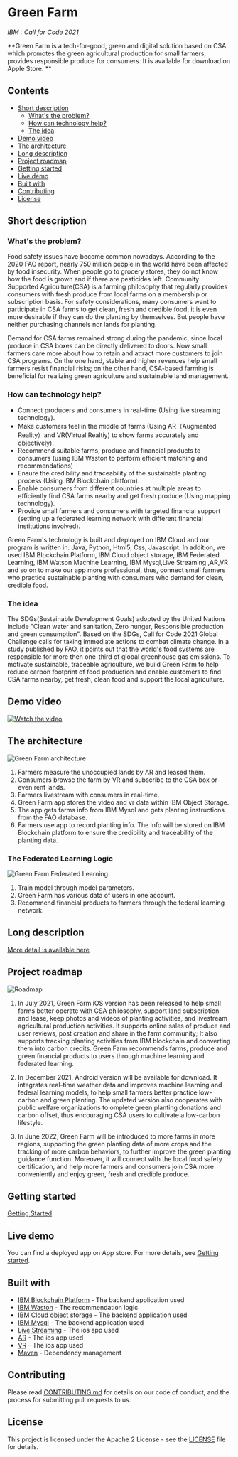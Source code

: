 # Green Farm

*IBM : Call for Code 2021*

**Green Farm is a tech-for-good, green and digital solution based on CSA which promotes the green agricultural production for small farmers, provides responsible produce for consumers. It is available for download on Apple Store.  **

## Contents

  - [Short description](#short-description)
    - [What's the problem?](#whats-the-problem)
    - [How can technology help?](#how-can-technology-help)
    - [The idea](#the-idea)
  - [Demo video](#demo-video)
  - [The architecture](#the-architecture)
  - [Long description](#long-description)
  - [Project roadmap](#project-roadmap)
  - [Getting started](#getting-started)
  - [Live demo](#live-demo)
  - [Built with](#built-with)
  - [Contributing](#contributing)
  - [License](#license)
  

## Short description

### What's the problem?

Food safety issues have become common nowadays. According to the 2020 FAO report, nearly 750 million people in the world have been affected by food insecurity. When people go to grocery stores, they do not know how the food is grown and if there are pesticides left. Community Supported Agriculture(CSA) is a farming philosophy that regularly provides consumers with fresh produce from local farms on a membership or subscription basis. For safety considerations, many consumers want to participate in CSA farms to get clean, fresh and credible food, it is even more desirable if they can do the planting by themselves. But people have neither purchasing channels nor lands for planting. 

Demand for CSA farms remained strong during the pandemic, since local produce in CSA boxes can be directly delivered to doors. Now small farmers care more about how to retain and attract more customers to join CSA programs. On the one hand, stable and higher revenues help small farmers resist financial risks; on the other hand, CSA-based farming is beneficial for realizing green agriculture and sustainable land management. 

### How can technology help?

 * Connect producers and consumers in real-time (Using live streaming technology).
 * Make customers feel in the middle of farms (Using AR（Augmented Reality）and VR(Virtual Realtiy) to show farms accurately and objectively).
 * Recommend suitable farms, produce and financial products to consumers (using IBM Waston to perform efficient matching and recommendations)
 * Ensure the credibility and traceability of the sustainable planting process (Using IBM Blockchain platform).
 * Enable consumers from different countries at multiple areas to efficiently find CSA farms nearby and get fresh produce (Using mapping technology).
 * Provide small farmers and consumers with targeted financial support (setting up a federated learning network with different financial institutions involved).

Green Farm's technology is built and deployed on IBM Cloud and our program is written in: Java, Python, Html5, Css, Javascript. In addition, we used IBM Blockchain Platform, IBM Cloud object storage, IBM Federated Learning, IBM Watson Machine Learning, IBM Mysql,Live Streaming ,AR,VR and so on to make our app more professional, thus, connect small farmers who practice sustainable planting with consumers who demand for clean, credible food.

### The idea

The SDGs(Sustainable Development Goals) adopted by the United Nations include "Clean water and sanitation, Zero hunger, Responsible production and green consumption". Based on the SDGs, Call for Code 2021 Global Challenge calls for taking immediate actions to combat climate change. In a study published by FAO, it points out that the world's food systems are responsible for more then one-third of global greenhouse gas emissions. To motivate sustainable, traceable agriculture,  we build Green Farm to help reduce carbon footprint of food production and enable customers to find CSA farms nearby, get fresh, clean food and support the local agriculture. 

## Demo video

[![Watch the video](https://github.com/huangzhiming211/GreenFarm/blob/main/Youtube_video.jpg)](https://youtu.be/vOgCOoy_Bx0)

## The architecture

![Green Farm architecture](https://github.com/huangzhiming211/GreenFarm/blob/main/architecture.jpg)

1. Farmers measure the unoccupied lands by AR and leased them.
2. Consumers browse the farm by VR and subscribe to the CSA box or even rent lands.
3. Farmers livestream with consumers in real-time.
4. Green Farm app stores the video and vr data within IBM Object Storage.
5. The app gets farms info from IBM Mysql and gets planting instructions from the FAO database.
6. Farmers use app to record planting info. The info will be stored on IBM Blockchain platform to ensure the credibility and traceability of the planting data.

### The Federated Learning Logic

![Green Farm Federated Learning](https://github.com/huangzhiming211/GreenFarm/blob/main/FederatedLearning.jpg)

1. Train model through model parameters.
2. Green Farm has various data of users in one account.
3. Recommend financial products to farmers through the federal learning network.

## Long description

[More detail is available here](https://github.com/huangzhiming211/GreenFarm/blob/main/Long%20Description_Green%20Farm.doc)

## Project roadmap

![Roadmap](https://github.com/huangzhiming211/GreenFarm/blob/main/roadmap.jpg)

1. In July 2021, Green Farm iOS version has been released to help small farms better operate with CSA philosophy, support land subscription and lease, keep photos and videos of planting activities, and livestream agricultural production activities.  It supports online sales of produce and user reviews, post creation and share in the farm community; It also supports tracking planting activities from IBM blockchain and converting them into carbon credits. Green Farm recommends farms, produce and green financial products to users through machine learning and federated learning.

2. In December 2021, Android version will be available for download. It integrates real-time weather data and improves machine learning and federal learning models, to help small farmers better practice low-carbon and green planting. The updated version also cooperates with public welfare organizations to omplete green planting donations and carbon offset, thus encouraging CSA users to cultivate a low-carbon lifestyle.

3. In June 2022, Green Farm will be introduced to more farms in more regions, supporting the green planting data of more crops and the tracking of more carbon behaviors, to further improve the green planting guidance function. Moreover, it will connect with the local food safety certification, and help more farmers and consumers join CSA more conveniently and enjoy green, fresh and credible produce.

## Getting started

[Getting Started](https://github.com/huangzhiming211/GreenFarm/blob/main/get%20started.md)

## Live demo

You can find a deployed app on App store. For more details, see [Getting started](#getting-started). 

## Built with

- [IBM Blockchain Platform](https://cloud.ibm.com/catalog?search=Blockchain%20Platform#search_results) - The backend application used
- [IBM Waston](https://www.ibm.com/watson) - The recommendation logic
- [IBM Cloud object storage](https://cloud.ibm.com/catalog?search=object%20storage#search_results) - The backend application used
- [IBM Mysql](https://cloud.ibm.com/catalog?search=Mysql#search_results) - The backend application used
- [Live Streaming]() - The ios app used
- [AR]() - The ios app used
- [VR]() - The ios app used
- [Maven](https://maven.apache.org/) - Dependency management

## Contributing

Please read [CONTRIBUTING.md](https://github.com/huangzhiming211/GreenFarm/blob/main/CONTRIBUTING.md) for details on our code of conduct, and the process for submitting pull requests to us.

## License

This project is licensed under the Apache 2 License - see the [LICENSE](https://github.com/huangzhiming211/GreenFarm/blob/main/LICENSE) file for details.
